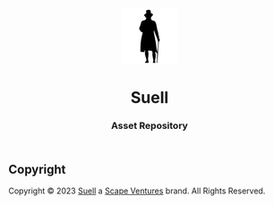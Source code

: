 <header>
<p align="center">
    <img src="https://github.com/suell-org/.assets/blob/4a8051897a813913f41d8eb1901f8694f81555cd/logo/suell-logo-light.png" width="20%" height="20%" alt="Suell Logo">
</p>
<h1 align='center' style='border-bottom: none;'>Suell</h1>
<h3 align='center'>Asset Repository</h3>
</header>




## Copyright

Copyright &copy; 2023 [Suell](https://www.suell.org/) a [Scape Ventures](https://www.scape.ventures/) brand. All Rights Reserved.